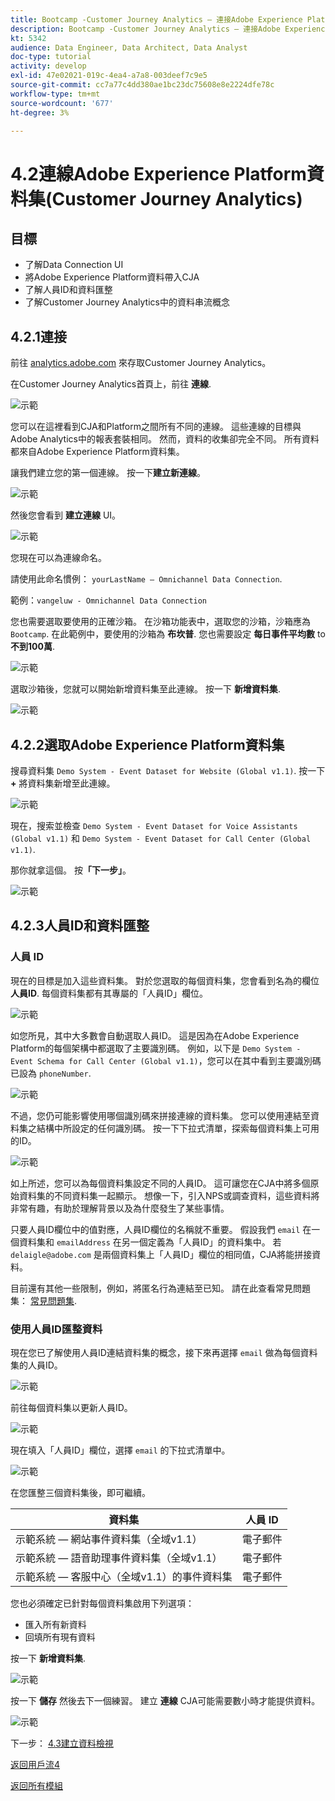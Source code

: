 ```yaml
---
title: Bootcamp -Customer Journey Analytics — 連接Adobe Experience Platform資料集，Customer Journey Analytics
description: Bootcamp -Customer Journey Analytics — 連接Adobe Experience Platform資料集，Customer Journey Analytics
kt: 5342
audience: Data Engineer, Data Architect, Data Analyst
doc-type: tutorial
activity: develop
exl-id: 47e02021-019c-4ea4-a7a8-003deef7c9e5
source-git-commit: cc7a77c4dd380ae1bc23dc75608e8e2224dfe78c
workflow-type: tm+mt
source-wordcount: '677'
ht-degree: 3%

---
```


# 4.2連線Adobe Experience Platform資料集(Customer Journey Analytics)

## 目標

- 了解Data Connection UI
- 將Adobe Experience Platform資料帶入CJA
- 了解人員ID和資料匯整
- 了解Customer Journey Analytics中的資料串流概念

## 4.2.1連接

前往 [analytics.adobe.com](https://analytics.adobe.com) 來存取Customer Journey Analytics。

在Customer Journey Analytics首頁上，前往 **連線**.

![示範](./images/cja2.png)

您可以在這裡看到CJA和Platform之間所有不同的連線。 這些連線的目標與Adobe Analytics中的報表套裝相同。 然而，資料的收集卻完全不同。 所有資料都來自Adobe Experience Platform資料集。

讓我們建立您的第一個連線。 按一下&#x200B;**建立新連線**。

![示範](./images/cja4.png)

然後您會看到 **建立連線** UI。

![示範](./images/cja5.png)

您現在可以為連線命名。

請使用此命名慣例： `yourLastName – Omnichannel Data Connection`.

範例：`vangeluw - Omnichannel Data Connection`

您也需要選取要使用的正確沙箱。 在沙箱功能表中，選取您的沙箱，沙箱應為 `Bootcamp`. 在此範例中，要使用的沙箱為 **布坎普**. 您也需要設定 **每日事件平均數** to **不到100萬**.

![示範](./images/cjasb.png)

選取沙箱後，您就可以開始新增資料集至此連線。 按一下 **新增資料集**.

![示範](./images/cjasb1.png)

## 4.2.2選取Adobe Experience Platform資料集

搜尋資料集 `Demo System - Event Dataset for Website (Global v1.1)`. 按一下 **+** 將資料集新增至此連線。

![示範](./images/cja7.png)

現在，搜索並檢查 `Demo System - Event Dataset for Voice Assistants (Global v1.1)` 和 `Demo System - Event Dataset for Call Center (Global v1.1)`.

那你就拿這個。 按&#x200B;**「下一步」**。

![示範](./images/cja9.png)

## 4.2.3人員ID和資料匯整

### 人員 ID

現在的目標是加入這些資料集。 對於您選取的每個資料集，您會看到名為的欄位 **人員ID**. 每個資料集都有其專屬的「人員ID」欄位。

![示範](./images/cja11.png)

如您所見，其中大多數會自動選取人員ID。 這是因為在Adobe Experience Platform的每個架構中都選取了主要識別碼。 例如，以下是 `Demo System - Event Schema for Call Center (Global v1.1)`，您可以在其中看到主要識別碼已設為 `phoneNumber`.

![示範](./images/cja13.png)

不過，您仍可能影響使用哪個識別碼來拼接連線的資料集。 您可以使用連結至資料集之結構中所設定的任何識別碼。 按一下下拉式清單，探索每個資料集上可用的ID。

![示範](./images/cja14.png)

如上所述，您可以為每個資料集設定不同的人員ID。 這可讓您在CJA中將多個原始資料集的不同資料集一起顯示。 想像一下，引入NPS或調查資料，這些資料將非常有趣，有助於理解背景以及為什麼發生了某些事情。

只要人員ID欄位中的值對應，人員ID欄位的名稱就不重要。 假設我們 `email` 在一個資料集和 `emailAddress` 在另一個定義為「人員ID」的資料集中。 若 `delaigle@adobe.com` 是兩個資料集上「人員ID」欄位的相同值，CJA將能拼接資料。

目前還有其他一些限制，例如，將匿名行為連結至已知。 請在此查看常見問題集： [常見問題集](https://experienceleague.adobe.com/docs/analytics-platform/using/cja-overview/cja-faq.html?lang=zh-Hant).

### 使用人員ID匯整資料

現在您已了解使用人員ID連結資料集的概念，接下來再選擇 `email` 做為每個資料集的人員ID。

![示範](./images/cja15.png)

前往每個資料集以更新人員ID。

![示範](./images/cja12a.png)

現在填入「人員ID」欄位，選擇 `email` 的下拉式清單中。

![示範](./images/cja17.png)

在您匯整三個資料集後，即可繼續。

| 資料集 | 人員 ID |
| ----------------- |-------------| 
| 示範系統 — 網站事件資料集（全域v1.1） | 電子郵件 |
| 示範系統 — 語音助理事件資料集（全域v1.1） | 電子郵件 |
| 示範系統 — 客服中心（全域v1.1）的事件資料集 | 電子郵件 |

您也必須確定已針對每個資料集啟用下列選項：

- 匯入所有新資料
- 回填所有現有資料

按一下 **新增資料集**.

![示範](./images/cja16.png)

按一下 **儲存** 然後去下一個練習。
建立 **連線** CJA可能需要數小時才能提供資料。

![示範](./images/cja20.png)

下一步： [4.3建立資料檢視](./ex3.md)

[返回用戶流4](./uc4.md)

[返回所有模組](./../../overview.md)
